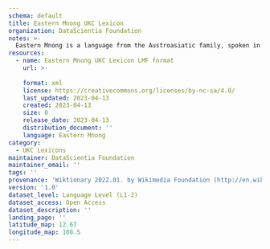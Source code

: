 ```yaml
---
schema: default
title: Eastern Mnong UKC Lexicon
organization: DataScientia Foundation
notes: >-
  Eastern Mnong is a language from the Austroasiatic family, spoken in Eurasia. The UKC Lexicon of Eastern Mnong is represented as a lexico-semantic network. It consists of words, word senses, synsets, as well as sense-level and synset-level relationships.
resources:
  - name: Eastern Mnong UKC Lexicon LMF format
    url: >-
      
    format: xml
    license: https://creativecommons.org/licenses/by-nc-sa/4.0/
    last_updated: 2023-04-13
    created: 2023-04-13
    size: 0
    release_date: 2023-04-13
    distribution_document: ''
    language: Eastern Mnong
category:
  - UKC Lexicons
maintainer: DataScientia Foundation
maintainer_email: ''
tags: ''
provenance: 'Wiktionary 2022.01. by Wikimedia Foundation (http://en.wiktionary.org); Princeton WordNet 2.1 by Princeton University (https://wordnet.princeton.edu)'
version: '1.0'
dataset_level: Language Level (L1-2)
dataset_access: Open Access
dataset_description: ''
landing_page: ''
latitude_map: 12.67
longitude_map: 108.5
---
```

